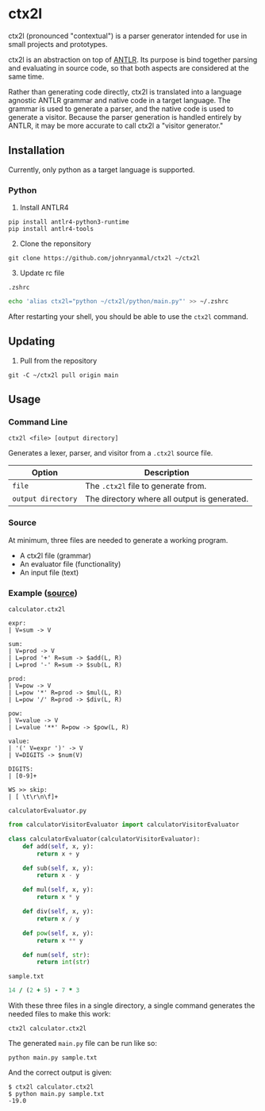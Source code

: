 # ctx2l
ctx2l (pronounced "contextual") is a parser generator intended for use in small projects and prototypes.

ctx2l is an abstraction on top of [ANTLR](https://www.antlr.org/).
Its purpose is bind together parsing and evaluating in source code, so that both aspects are considered at the same time.

Rather than generating code directly, ctx2l is translated into a language agnostic ANTLR grammar and native code in a target language.
The grammar is used to generate a parser, and the native code is used to generate a visitor.
Because the parser generation is handled entirely by ANTLR, it may be more accurate to call ctx2l a "visitor generator."

## Installation
Currently, only python as a target language is supported.

### Python

1. Install ANTLR4

```shell
pip install antlr4-python3-runtime
pip install antlr4-tools
```

2. Clone the reponsitory
```shell
git clone https://github.com/johnryanmal/ctx2l ~/ctx2l
```

3. Update rc file

`.zshrc`
```zsh
echo 'alias ctx2l="python ~/ctx2l/python/main.py"' >> ~/.zshrc
```

After restarting your shell, you should be able to use the `ctx2l` command.

## Updating
1. Pull from the repository
```shell
git -C ~/ctx2l pull origin main
```

## Usage

### Command Line
`ctx2l <file> [output directory]`

Generates a lexer, parser, and visitor from a `.ctx2l` source file.

| Option | Description |
| --- | --- |
| `file` | The `.ctx2l` file to generate from. |
| `output directory` | The directory where all output is generated. |

### Source

At minimum, three files are needed to generate a working program.

- A ctx2l file (grammar)
- An evaluator file (functionality)
- An input file (text)

### Example ([source](/examples/calculator))

`calculator.ctx2l`

```antlr
expr:
| V=sum -> V

sum:
| V=prod -> V
| L=prod '+' R=sum -> $add(L, R)
| L=prod '-' R=sum -> $sub(L, R)

prod:
| V=pow -> V
| L=pow '*' R=prod -> $mul(L, R)
| L=pow '/' R=prod -> $div(L, R)

pow:
| V=value -> V
| L=value '**' R=pow -> $pow(L, R)

value:
| '(' V=expr ')' -> V
| V=DIGITS -> $num(V)

DIGITS:
| [0-9]+

WS >> skip:
| [ \t\r\n\f]+
```

`calculatorEvaluator.py`

```py
from calculatorVisitorEvaluator import calculatorVisitorEvaluator

class calculatorEvaluator(calculatorVisitorEvaluator):
    def add(self, x, y):
        return x + y

    def sub(self, x, y):
        return x - y

    def mul(self, x, y):
        return x * y

    def div(self, x, y):
        return x / y

    def pow(self, x, y):
        return x ** y

    def num(self, str):
        return int(str)
```

`sample.txt`

```rb
14 / (2 + 5) - 7 * 3
```

With these three files in a single directory, a single command generates the needed files to make this work:
```shell
ctx2l calculator.ctx2l
```

The generated `main.py` file can be run like so:
```shell
python main.py sample.txt
```

And the correct output is given:
```shell
$ ctx2l calculator.ctx2l
$ python main.py sample.txt
-19.0
```

